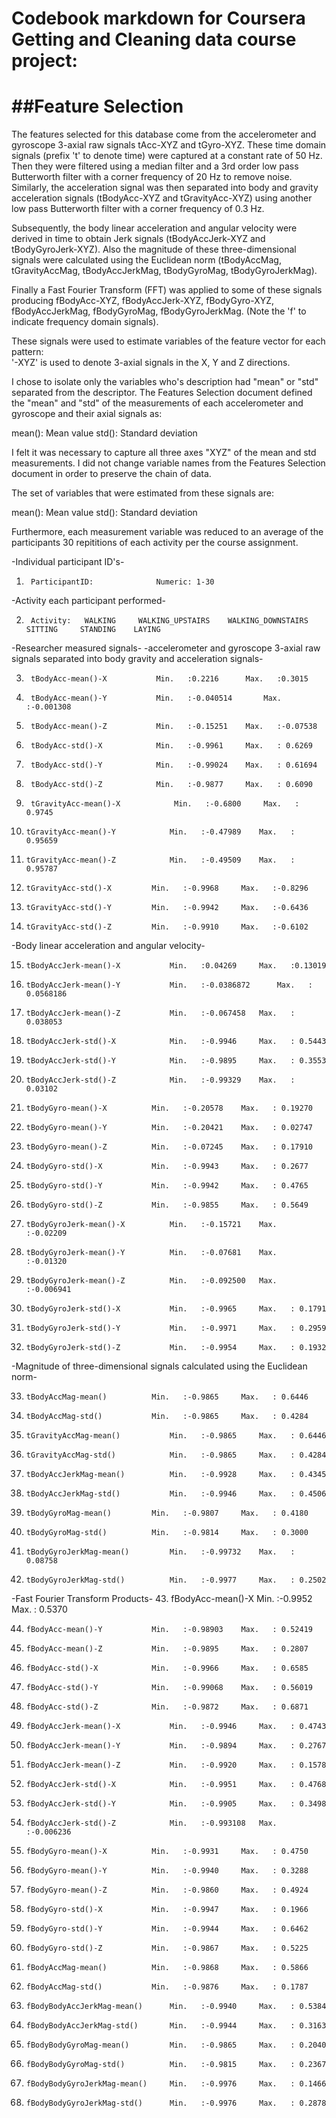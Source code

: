 # Codebook markdown for Coursera Getting and Cleaning data course project:

##Feature Selection 
=================

The features selected for this database come from the accelerometer and gyroscope 3-axial
raw signals tAcc-XYZ and tGyro-XYZ. These time domain signals (prefix 't' to denote time) 
were captured at a constant rate of 50 Hz. Then they were filtered using a median filter
and a 3rd order low pass Butterworth filter with a corner frequency of 20 Hz to remove 
noise. Similarly, the acceleration signal was then separated into body and gravity 
acceleration signals (tBodyAcc-XYZ and tGravityAcc-XYZ) using another low pass Butterworth
filter with a corner frequency of 0.3 Hz. 

Subsequently, the body linear acceleration and angular velocity were derived in time to 
obtain Jerk signals (tBodyAccJerk-XYZ and tBodyGyroJerk-XYZ). Also the magnitude of these 
three-dimensional signals were calculated using the Euclidean norm (tBodyAccMag, 
tGravityAccMag, tBodyAccJerkMag, tBodyGyroMag, tBodyGyroJerkMag). 

Finally a Fast Fourier Transform (FFT) was applied to some of these signals producing 
fBodyAcc-XYZ, fBodyAccJerk-XYZ, fBodyGyro-XYZ, fBodyAccJerkMag, fBodyGyroMag, 
fBodyGyroJerkMag. (Note the 'f' to indicate frequency domain signals). 

These signals were used to estimate variables of the feature vector for each pattern:  
'-XYZ' is used to denote 3-axial signals in the X, Y and Z directions.

I chose to isolate only the variables who's description had "mean" or "std" separated from
the descriptor. The Features Selection document defined the "mean" and "std" of the 
measurements of each accelerometer and gyroscope and their axial signals as:  

mean(): Mean value
std(): Standard deviation

I felt it was necessary to capture all three axes "XYZ" of the mean and std measurements.
I did not change variable names from the Features Selection document in order to preserve 
the chain of data.

The set of variables that were estimated from these signals are: 

mean(): Mean value
std(): Standard deviation

Furthermore, each measurement variable was reduced to an average of the participants
30 repititions of each activity per the course assignment.  


-Individual participant ID's-

1.  	ParticipantID:				Numeric: 1-30

-Activity each participant performed-

2.  	Activity:	WALKING		WALKING_UPSTAIRS	WALKING_DOWNSTAIRS	SITTING		STANDING	LAYING
	
-Researcher measured signals-
-accelerometer and gyroscope 3-axial raw signals separated into body gravity and acceleration signals-

3.  	tBodyAcc-mean()-X			Min.   :0.2216		Max.   :0.3015                    

4.  	tBodyAcc-mean()-Y			Min.   :-0.040514    	Max.   :-0.001308    

5.  	tBodyAcc-mean()-Z			Min.   :-0.15251  	Max.   :-0.07538    

6.  	tBodyAcc-std()-X			Min.   :-0.9961 	Max.   : 0.6269    

7.  	tBodyAcc-std()-Y			Min.   :-0.99024 	Max.   : 0.61694    

8.  	tBodyAcc-std()-Z			Min.   :-0.9877  	Max.   : 0.6090    

9.  	tGravityAcc-mean()-X			Min.   :-0.6800  	Max.   : 0.9745  

10. 	tGravityAcc-mean()-Y			Min.   :-0.47989  	Max.   : 0.95659  

11. 	tGravityAcc-mean()-Z			Min.   :-0.49509  	Max.   : 0.95787  
	
12. 	tGravityAcc-std()-X			Min.   :-0.9968  	Max.   :-0.8296  

13. 	tGravityAcc-std()-Y			Min.   :-0.9942  	Max.   :-0.6436  

14.  	tGravityAcc-std()-Z			Min.   :-0.9910  	Max.   :-0.6102  

-Body linear acceleration and angular velocity-

15. 	tBodyAccJerk-mean()-X			Min.   :0.04269  	Max.   :0.13019  
	
16. 	tBodyAccJerk-mean()-Y			Min.   :-0.0386872  	Max.   : 0.0568186  

17. 	tBodyAccJerk-mean()-Z			Min.   :-0.067458  	Max.   : 0.038053  

18. 	tBodyAccJerk-std()-X			Min.   :-0.9946  	Max.   : 0.5443  

19. 	tBodyAccJerk-std()-Y			Min.   :-0.9895  	Max.   : 0.3553  

20.  	tBodyAccJerk-std()-Z			Min.   :-0.99329  	Max.   : 0.03102  

21. 	tBodyGyro-mean()-X			Min.   :-0.20578  	Max.   : 0.19270  

22. 	tBodyGyro-mean()-Y			Min.   :-0.20421  	Max.   : 0.02747  

23. 	tBodyGyro-mean()-Z			Min.   :-0.07245  	Max.   : 0.17910  

24. 	tBodyGyro-std()-X			Min.   :-0.9943  	Max.   : 0.2677  

25. 	tBodyGyro-std()-Y			Min.   :-0.9942  	Max.   : 0.4765  

26. 	tBodyGyro-std()-Z			Min.   :-0.9855  	Max.   : 0.5649  

27. 	tBodyGyroJerk-mean()-X			Min.   :-0.15721  	Max.   :-0.02209  

28. 	tBodyGyroJerk-mean()-Y			Min.   :-0.07681  	Max.   :-0.01320  

29. 	tBodyGyroJerk-mean()-Z			Min.   :-0.092500  	Max.   :-0.006941  

30. 	tBodyGyroJerk-std()-X			Min.   :-0.9965  	Max.   : 0.1791  
	
31. 	tBodyGyroJerk-std()-Y			Min.   :-0.9971  	Max.   : 0.2959  

32. 	tBodyGyroJerk-std()-Z			Min.   :-0.9954  	Max.   : 0.1932  

-Magnitude of three-dimensional signals calculated using the Euclidean norm-

33. 	tBodyAccMag-mean()			Min.   :-0.9865  	Max.   : 0.6446  

34. 	tBodyAccMag-std()			Min.   :-0.9865  	Max.   : 0.4284  
	
35.  	tGravityAccMag-mean()			Min.   :-0.9865  	Max.   : 0.6446  

36. 	tGravityAccMag-std()			Min.   :-0.9865  	Max.   : 0.4284  

37. 	tBodyAccJerkMag-mean()			Min.   :-0.9928  	Max.   : 0.4345  

38. 	tBodyAccJerkMag-std()			Min.   :-0.9946  	Max.   : 0.4506  

39. 	tBodyGyroMag-mean()			Min.   :-0.9807  	Max.   : 0.4180  

40. 	tBodyGyroMag-std()			Min.   :-0.9814  	Max.   : 0.3000  

41. 	tBodyGyroJerkMag-mean()			Min.   :-0.99732  	Max.   : 0.08758  

42. 	tBodyGyroJerkMag-std()			Min.   :-0.9977  	Max.   : 0.2502  

-Fast Fourier Transform Products-
43. 	fBodyAcc-mean()-X			Min.   :-0.9952  	Max.   : 0.5370  

44. 	fBodyAcc-mean()-Y			Min.   :-0.98903  	Max.   : 0.52419  

45. 	fBodyAcc-mean()-Z			Min.   :-0.9895  	Max.   : 0.2807  

46. 	fBodyAcc-std()-X			Min.   :-0.9966  	Max.   : 0.6585  

47. 	fBodyAcc-std()-Y			Min.   :-0.99068  	Max.   : 0.56019  

48. 	fBodyAcc-std()-Z			Min.   :-0.9872  	Max.   : 0.6871  

49. 	fBodyAccJerk-mean()-X			Min.   :-0.9946  	Max.   : 0.4743  

50. 	fBodyAccJerk-mean()-Y			Min.   :-0.9894  	Max.   : 0.2767  

51. 	fBodyAccJerk-mean()-Z			Min.   :-0.9920 	Max.   : 0.1578  

52. 	fBodyAccJerk-std()-X			Min.   :-0.9951  	Max.   : 0.4768  

53. 	fBodyAccJerk-std()-Y			Min.   :-0.9905  	Max.   : 0.3498  

54. 	fBodyAccJerk-std()-Z			Min.   :-0.993108  	Max.   :-0.006236  

55. 	fBodyGyro-mean()-X			Min.   :-0.9931  	Max.   : 0.4750  

56. 	fBodyGyro-mean()-Y			Min.   :-0.9940  	Max.   : 0.3288  

57. 	fBodyGyro-mean()-Z			Min.   :-0.9860  	Max.   : 0.4924  

58. 	fBodyGyro-std()-X			Min.   :-0.9947  	Max.   : 0.1966  
	
59. 	fBodyGyro-std()-Y			Min.   :-0.9944  	Max.   : 0.6462  

60. 	fBodyGyro-std()-Z			Min.   :-0.9867  	Max.   : 0.5225  

61. 	fBodyAccMag-mean()			Min.   :-0.9868  	Max.   : 0.5866  

62. 	fBodyAccMag-std()			Min.   :-0.9876  	Max.   : 0.1787  

63. 	fBodyBodyAccJerkMag-mean()		Min.   :-0.9940  	Max.   : 0.5384  

64. 	fBodyBodyAccJerkMag-std()		Min.   :-0.9944  	Max.   : 0.3163  

65. 	fBodyBodyGyroMag-mean()			Min.   :-0.9865  	Max.   : 0.2040  

66. 	fBodyBodyGyroMag-std()			Min.   :-0.9815  	Max.   : 0.2367  

67. 	fBodyBodyGyroJerkMag-mean()		Min.   :-0.9976  	Max.   : 0.1466  

68.  	fBodyBodyGyroJerkMag-std()		Min.   :-0.9976  	Max.   : 0.2878  
